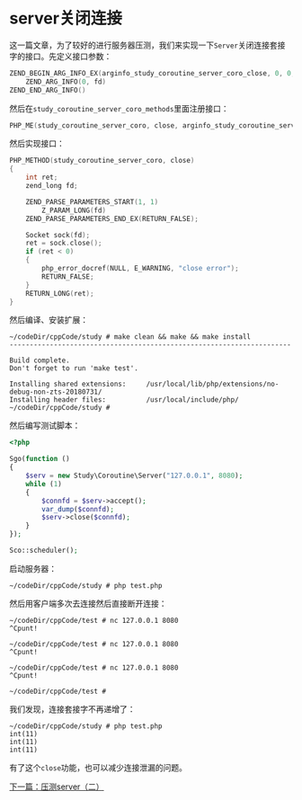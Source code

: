 # server关闭连接

这一篇文章，为了较好的进行服务器压测，我们来实现一下`Server`关闭连接套接字的接口。先定义接口参数：

```cpp
ZEND_BEGIN_ARG_INFO_EX(arginfo_study_coroutine_server_coro_close, 0, 0, 1)
    ZEND_ARG_INFO(0, fd)
ZEND_END_ARG_INFO()
```

然后在`study_coroutine_server_coro_methods`里面注册接口：

```cpp
PHP_ME(study_coroutine_server_coro, close, arginfo_study_coroutine_server_coro_close, ZEND_ACC_PUBLIC)
```

然后实现接口：

```cpp
PHP_METHOD(study_coroutine_server_coro, close)
{
    int ret;
    zend_long fd;

    ZEND_PARSE_PARAMETERS_START(1, 1)
        Z_PARAM_LONG(fd)
    ZEND_PARSE_PARAMETERS_END_EX(RETURN_FALSE);

    Socket sock(fd);
    ret = sock.close();
    if (ret < 0)
    {
        php_error_docref(NULL, E_WARNING, "close error");
        RETURN_FALSE;
    }
    RETURN_LONG(ret);
}
```

然后编译、安装扩展：

```shell
~/codeDir/cppCode/study # make clean && make && make install
----------------------------------------------------------------------

Build complete.
Don't forget to run 'make test'.

Installing shared extensions:     /usr/local/lib/php/extensions/no-debug-non-zts-20180731/
Installing header files:          /usr/local/include/php/
~/codeDir/cppCode/study #
```

然后编写测试脚本：

```php
<?php

Sgo(function ()
{
    $serv = new Study\Coroutine\Server("127.0.0.1", 8080);
    while (1)
    {
        $connfd = $serv->accept();
        var_dump($connfd);
        $serv->close($connfd);
    }
});

Sco::scheduler();
```

启动服务器：

```shell
~/codeDir/cppCode/study # php test.php

```

然后用客户端多次去连接然后直接断开连接：

```shell
~/codeDir/cppCode/test # nc 127.0.0.1 8080
^Cpunt!

~/codeDir/cppCode/test # nc 127.0.0.1 8080
^Cpunt!

~/codeDir/cppCode/test # nc 127.0.0.1 8080
^Cpunt!

~/codeDir/cppCode/test #
```

我们发现，连接套接字不再递增了：

```shell
~/codeDir/cppCode/study # php test.php
int(11)
int(11)
int(11)

```

有了这个`close`功能，也可以减少连接泄漏的问题。

[下一篇：压测server（二）](./《PHP扩展开发》-协程-压测server（二）.md)
